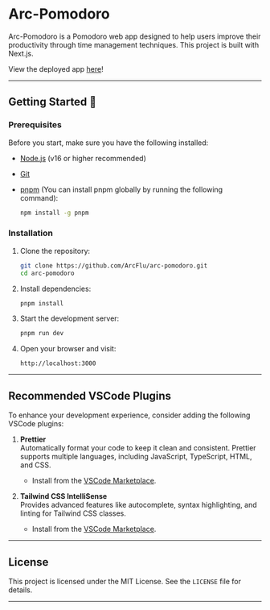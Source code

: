 
# Arc-Pomodoro

Arc-Pomodoro is a Pomodoro web app designed to help users improve their productivity through time management techniques. This project is built with Next.js.

View the deployed app [here](https://arc-pomodoro.vercel.app)!

---

## Getting Started 🚀

### Prerequisites

Before you start, make sure you have the following installed:

- [Node.js](https://nodejs.org/) (v16 or higher recommended)
- [Git](https://git-scm.com/)
- [pnpm](https://pnpm.io/) (You can install pnpm globally by running the following command):
  
  ```bash
  npm install -g pnpm
  ```

### Installation

1. Clone the repository:
   
   ```bash
   git clone https://github.com/ArcFlu/arc-pomodoro.git
   cd arc-pomodoro
   ```

2. Install dependencies:
   
   ```bash
   pnpm install
   ```

3. Start the development server:
   
   ```bash
   pnpm run dev
   ```

4. Open your browser and visit:
   
   ```
   http://localhost:3000
   ```

---

## Recommended VSCode Plugins

To enhance your development experience, consider adding the following VSCode plugins:

1. **Prettier**  
   Automatically format your code to keep it clean and consistent. Prettier supports multiple languages, including JavaScript, TypeScript, HTML, and CSS.  
   - Install from the [VSCode Marketplace](https://marketplace.visualstudio.com/items?itemName=esbenp.prettier-vscode).

2. **Tailwind CSS IntelliSense**  
   Provides advanced features like autocomplete, syntax highlighting, and linting for Tailwind CSS classes.  
   - Install from the [VSCode Marketplace](https://marketplace.visualstudio.com/items?itemName=bradlc.vscode-tailwindcss).

---

## License

This project is licensed under the MIT License. See the `LICENSE` file for details.

---
